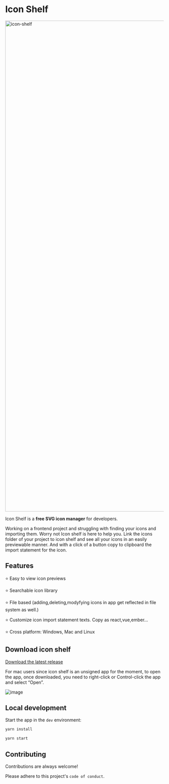 # Icon Shelf

<img width="1554" alt="icon-shelf" src="https://user-images.githubusercontent.com/21201812/134767938-7f30e3b2-2ce1-4ed6-8a61-5df0607fe858.png">

Icon Shelf is a **free SVG icon manager** for developers.

Working on a frontend project and struggling with finding your icons and importing them. Worry not Icon shelf is here to help you.
Link the icons folder of your project to icon shelf and see all your icons in an easily previewable manner. And with a click of a button copy to clipboard the import statement for the icon.

## Features

⭐️ Easy to view icon previews

⭐️ Searchable icon library

⭐️ File based (adding,deleting,modyfying icons in app get reflected in file system as well.)

⭐️ Customize icon import statement texts. Copy as react,vue,ember...

⭐️ Cross platform: Windows, Mac and Linux

## Download icon shelf

[Download the latest release](https://github.com/MrRobz/icon-shelf/releases/latest)

For mac users since icon shelf is an unsigned app for the moment, to open the app, once downloaded, you need to right-click or Control-click the app and select “Open”.

![image](https://user-images.githubusercontent.com/21201812/136710451-a8d06019-d134-4edb-9a4d-d63a1d1755d7.png)



## Local development

Start the app in the `dev` environment:

```bash
yarn install

yarn start
```

## Contributing

Contributions are always welcome!

Please adhere to this project's `code of conduct`.
